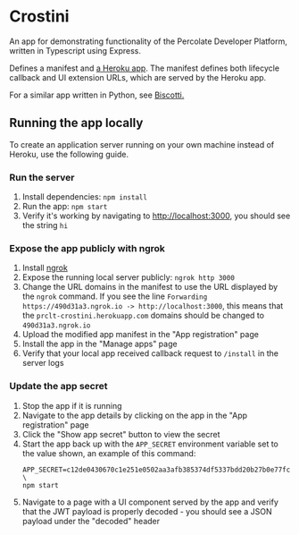 # Crostini
An app for demonstrating functionality of the Percolate Developer Platform, written in
Typescript using Express.

Defines a manifest and [a Heroku app](https://prclt-crostini.herokuapp.com/). The
manifest defines both lifecycle callback and UI extension URLs, which are served by
the Heroku app.

For a similar app written in Python, see
[Biscotti.](https://github.com/percolate/biscotti)


## Running the app locally

To create an application server running on your own machine instead of Heroku, use the
following guide.

### Run the server

1. Install dependencies: `npm install`
1. Run the app: `npm start`
1. Verify it's working by navigating to [http://localhost:3000](http://localhost:3000),
   you should see the string `hi`

### Expose the app publicly with ngrok

1. Install [ngrok](https://ngrok.com/)
1. Expose the running local server publicly: `ngrok http 3000`
1. Change the URL domains in the manifest to use the URL displayed by the `ngrok`
   command. If you see the line `Forwarding https://490d31a3.ngrok.io ->
   http://localhost:3000`, this means that the `prclt-crostini.herokuapp.com` domains
   should be changed to `490d31a3.ngrok.io`
1. Upload the modified app manifest in the "App registration" page
1. Install the app in the "Manage apps" page
1. Verify that your local app received callback request to `/install` in the server logs

### Update the app secret

1. Stop the app if it is running
1. Navigate to the app details by clicking on the app in the "App registration" page
1. Click the "Show app secret" button to view the secret
1. Start the app back up with the `APP_SECRET` environment variable set to the value
   shown, an example of this command:
    ```
    APP_SECRET=c12de0430670c1e251e0502aa3afb385374df5337bdd20b27b0e77fc702c9b1a \
    npm start
    ```
1. Navigate to a page with a UI component served by the app and verify that the JWT
   payload is properly decoded - you should see a JSON payload under the "decoded"
   header
